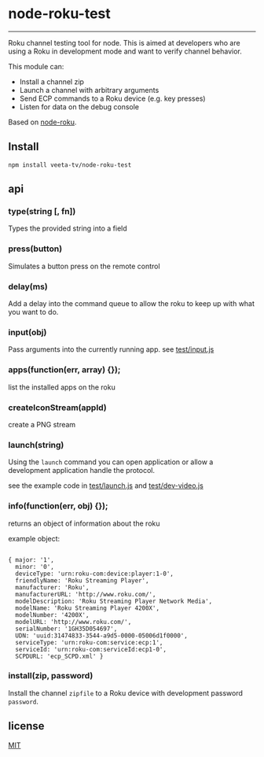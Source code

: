 # node-roku-test
---

Roku channel testing tool for node.  This is aimed at developers who are using a Roku in development mode and want to verify channel behavior.  

This module can:

* Install a channel zip
* Launch a channel with arbitrary arguments
* Send ECP commands to a Roku device (e.g. key presses)
* Listen for data on the debug console


Based on [node-roku](https://github.com/TheThingSystem/node-roku).



## Install

`npm install veeta-tv/node-roku-test`


## api

### type(string [, fn])

Types the provided string into a field

### press(button)

Simulates a button press on the remote control

### delay(ms)

Add a delay into the command queue to allow the roku to keep up with what you want to do.

### input(obj)

Pass arguments into the currently running app. see [test/input.js](https://github.com/tmpvar/node-roku/blob/master/test/input.js)

### apps(function(err, array) {});

list the installed apps on the roku

### createIconStream(appId)

create a PNG stream

### launch(string)

Using the `launch` command you can open application or allow a development application handle the protocol.

see the example code in [test/launch.js](https://github.com/tmpvar/node-roku/blob/master/test/launch.js) and [test/dev-video.js](https://github.com/tmpvar/node-roku/blob/master/test/dev-video.js)

### info(function(err, obj) {});

returns an object of information about the roku

example object:

```

{ major: '1',
  minor: '0',
  deviceType: 'urn:roku-com:device:player:1-0',
  friendlyName: 'Roku Streaming Player',
  manufacturer: 'Roku',
  manufacturerURL: 'http://www.roku.com/',
  modelDescription: 'Roku Streaming Player Network Media',
  modelName: 'Roku Streaming Player 4200X',
  modelNumber: '4200X',
  modelURL: 'http://www.roku.com/',
  serialNumber: '1GH35D054697',
  UDN: 'uuid:31474833-3544-a9d5-0000-05006d1f0000',
  serviceType: 'urn:roku-com:service:ecp:1',
  serviceId: 'urn:roku-com:serviceId:ecp1-0',
  SCPDURL: 'ecp_SCPD.xml' }

```

### install(zip, password)

Install the channel `zipfile` to a Roku device with development password `password`.


## license

[MIT](http://tmpvar.mit-license.org)
